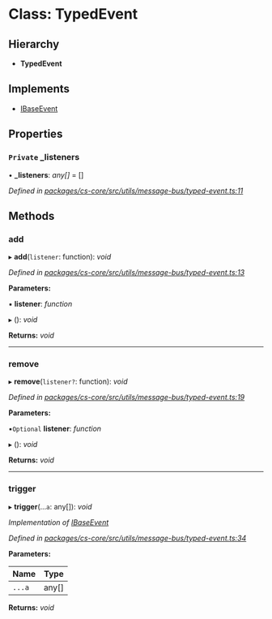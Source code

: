 # Class: TypedEvent

## Hierarchy

* **TypedEvent**

## Implements

* [IBaseEvent](../interfaces/_cs_core_src_utils_message_bus_typed_event_.ibaseevent.md)

## Properties

### `Private` _listeners

• **_listeners**: *any[]* =  []

*Defined in [packages/cs-core/src/utils/message-bus/typed-event.ts:11](https://github.com/TNOCS/csnext/blob/34474da7/packages/cs-core/src/utils/message-bus/typed-event.ts#L11)*

## Methods

###  add

▸ **add**(`listener`: function): *void*

*Defined in [packages/cs-core/src/utils/message-bus/typed-event.ts:13](https://github.com/TNOCS/csnext/blob/34474da7/packages/cs-core/src/utils/message-bus/typed-event.ts#L13)*

**Parameters:**

▪ **listener**: *function*

▸ (): *void*

**Returns:** *void*

___

###  remove

▸ **remove**(`listener?`: function): *void*

*Defined in [packages/cs-core/src/utils/message-bus/typed-event.ts:19](https://github.com/TNOCS/csnext/blob/34474da7/packages/cs-core/src/utils/message-bus/typed-event.ts#L19)*

**Parameters:**

▪`Optional`  **listener**: *function*

▸ (): *void*

**Returns:** *void*

___

###  trigger

▸ **trigger**(...`a`: any[]): *void*

*Implementation of [IBaseEvent](../interfaces/_cs_core_src_utils_message_bus_typed_event_.ibaseevent.md)*

*Defined in [packages/cs-core/src/utils/message-bus/typed-event.ts:34](https://github.com/TNOCS/csnext/blob/34474da7/packages/cs-core/src/utils/message-bus/typed-event.ts#L34)*

**Parameters:**

Name | Type |
------ | ------ |
`...a` | any[] |

**Returns:** *void*
